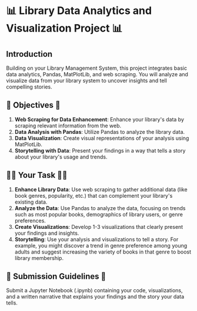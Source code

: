 # 📊 Library Data Analytics and Visualization Project 📊

## Introduction
Building on your Library Management System, this project integrates basic data analytics, Pandas, MatPlotLib, and web scraping. You will analyze and visualize data from your library system to uncover insights and tell compelling stories.

## 🎯 Objectives 🎯
1. **Web Scraping for Data Enhancement**: Enhance your library's data by scraping relevant information from the web.
2. **Data Analysis with Pandas**: Utilize Pandas to analyze the library data.
3. **Data Visualization**: Create visual representations of your analysis using MatPlotLib.
4. **Storytelling with Data**: Present your findings in a way that tells a story about your library's usage and trends.

## 👨‍💻 Your Task 👩‍💻
1. **Enhance Library Data**: Use web scraping to gather additional data (like book genres, popularity, etc.) that can complement your library's existing data.
2. **Analyze the Data**: Use Pandas to analyze the data, focusing on trends such as most popular books, demographics of library users, or genre preferences.
3. **Create Visualizations**: Develop 1-3 visualizations that clearly present your findings and insights.
4. **Storytelling**: Use your analysis and visualizations to tell a story. For example, you might discover a trend in genre preference among young adults and suggest increasing the variety of books in that genre to boost library membership.

## 🏁 Submission Guidelines 🏁
Submit a Jupyter Notebook (.ipynb) containing your code, visualizations, and a written narrative that explains your findings and the story your data tells.